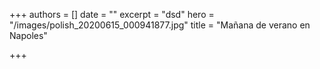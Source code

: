 +++
authors = []
date = ""
excerpt = "dsd"
hero = "/images/polish_20200615_000941877.jpg"
title = "Mañana de verano en Napoles"

+++
